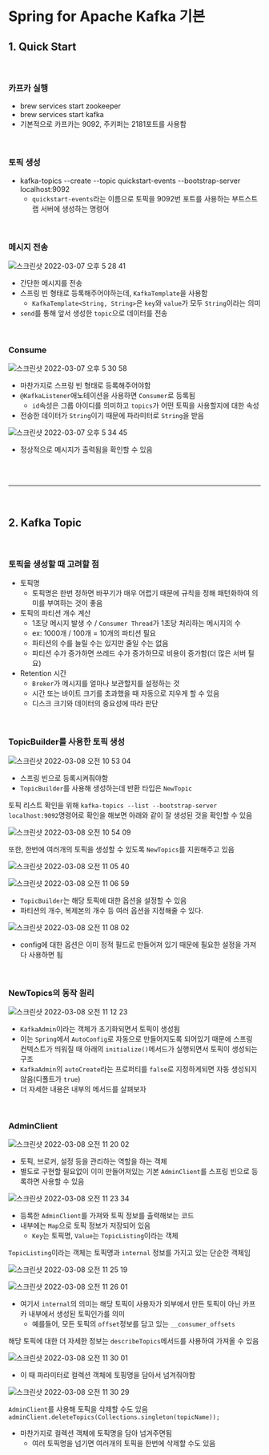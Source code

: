 # Spring for Apache Kafka 기본
## 1. Quick Start

<br>

### 카프카 실행
- brew services start zookeeper
- brew services start kafka
- 기본적으로 카프카는 9092, 주키퍼는 2181포트를 사용함

<br>

### 토픽 생성
- kafka-topics --create --topic quickstart-events --bootstrap-server localhost:9092
	- `quickstart-events`라는 이름으로 토픽을 9092번 포트를 사용하는 부트스트랩 서버에 생성하는 명령어

<br>

### 메시지 전송
![스크린샷 2022-03-07 오후 5 28 41](https://user-images.githubusercontent.com/60773356/157157632-fd226968-0516-4814-b3ce-00997a3f53a7.png)

- 간단한 메시지를 전송
- 스프링 빈 형태로 등록해주어야하는데, `KafkaTemplate`을 사용함
	- `KafkaTemplate<String, String>`은 `key`와 `value`가 모두 `String`이라는 의미
- `send`를 통해 앞서 생성한 `topic`으로 데이터를 전송

<br>

### Consume
![스크린샷 2022-03-07 오후 5 30 58](https://user-images.githubusercontent.com/60773356/157157644-6ee899f5-cfbc-4b6a-8af2-c7b231acffdf.png)

- 마찬가지로 스프링 빈 형태로 등록해주어야함
- `@KafkaListener`애노테이션을 사용하면 `Consumer`로 등록됨
	- `id`속성은 그룹 아이디를 의미하고 `topics`가 어떤 토픽을 사용할지에 대한 속성
- 전송한 데이터가 `String`이기 때문에 파라미터로 `String`을 받음


![스크린샷 2022-03-07 오후 5 34 45](https://user-images.githubusercontent.com/60773356/157157672-45fd2b53-ee2d-421b-9b4a-c0df5d0bfd04.png)

- 정상적으로 메시지가 출력됨을 확인할 수 있음

<br>
<br>

---

<br>

## 2. Kafka Topic

<br>

### 토픽을 생성할 때 고려할 점
- 토픽명 
	- 토픽명은 한번 정하면 바꾸기가 매우 어렵기 때문에 규칙을 정해 패턴화하여 의미를 부여하는 것이 좋음
- 토픽의 파티션 개수 계산
	- 1초당 메시지 발생 수 / `Consumer Thread`가 1초당 처리하는 메시지의 수
	- ex: 1000개 / 100개 = 10개의 파티션 필요
	- 파티션의 수를 늘릴 수는 있지만 줄일 수는 없음
	- 파티션 수가 증가하면 쓰레드 수가 증가하므로 비용이 증가함(더 많은 서버 필요)
- Retention 시간
	- `Broker`가 메시지를 얼마나 보관할지를 설정하는 것
	- 시간 또는 바이트 크기를 초과했을 때 자동으로 지우게 할 수 있음
	- 디스크 크기와 데이터의 중요성에 따라 판단

<br>

### TopicBuilder를 사용한 토픽 생성
![스크린샷 2022-03-08 오전 10 53 04](https://user-images.githubusercontent.com/60773356/157157691-e09ef915-263f-4bb6-ae68-18b8b1b5d087.png)

- 스프링 빈으로 등록시켜줘야함
- `TopicBuilder`를 사용해 생성하는데 반환 타입은 `NewTopic`


토픽 리스트 확인을 위해 `kafka-topics --list --bootstrap-server localhost:9092`명령어로 확인을 해보면 아래와 같이 잘 생성된 것을 확인할 수 있음

![스크린샷 2022-03-08 오전 10 54 09](https://user-images.githubusercontent.com/60773356/157157710-012119e9-7ed5-4750-a579-b4c011033fe4.png)



또한, 한번에 여러개의 토픽을 생성할 수 있도록 `NewTopics`를 지원해주고 있음

![스크린샷 2022-03-08 오전 11 05 40](https://user-images.githubusercontent.com/60773356/157157732-b85614e5-8193-4879-badd-2029b8dd2f59.png)


![스크린샷 2022-03-08 오전 11 06 59](https://user-images.githubusercontent.com/60773356/157157744-686851ba-eb2a-491e-8c1c-a3cd6d433146.png)
- `TopicBuilder`는 해당 토픽에 대한 옵션을 설정할 수 있음
- 파티션의 개수, 복제본의 개수 등 여러 옵션을 지정해줄 수 있다.


![스크린샷 2022-03-08 오전 11 08 02](https://user-images.githubusercontent.com/60773356/157157787-0829e087-81fc-4e6a-ac34-7768043ca62b.png)

- config에 대한 옵션은 이미 정적 필드로 만들어져 있기 때문에 필요한 설정을 가져다 사용하면 됨

<br>

### NewTopics의 동작 원리
![스크린샷 2022-03-08 오전 11 12 23](https://user-images.githubusercontent.com/60773356/157157818-75136fdd-9154-40bc-9e80-e6327c961c86.png)

- `KafkaAdmin`이라는 객체가 초기화되면서 토픽이 생성됨
- 이는 `Spring`에서 `AutoConfig`로 자동으로 만들어지도록 되어있기 때문에 스프링 컨텍스트가 띄워질 때 아래의 `initialize()`메서드가 실행되면서 토픽이 생성되는 구조
- `KafkaAdmin`의 `autoCreate`라는 프로퍼티를 `false`로 지정하게되면 자동 생성되지 않음(디폴트가 `true`)
- 더 자세한 내용은 내부의 메서드를 살펴보자

<br>

### AdminClient
![스크린샷 2022-03-08 오전 11 20 02](https://user-images.githubusercontent.com/60773356/157157848-3ff72139-01db-4ca9-958c-0f057b547af2.png)

- 토픽, 브로커, 설정 등을 관리하는 역할을 하는 객체
- 별도로 구현할 필요없이 이미 만들어져있는 기본 `AdminClient`를 스프링 빈으로 등록하면 사용할 수 있음



![스크린샷 2022-03-08 오전 11 23 34](https://user-images.githubusercontent.com/60773356/157157874-17c45c6d-5f8a-449f-b9ff-065ef47a91f0.png)

- 등록한 `AdminClient`를 가져와 토픽 정보를 출력해보는 코드
- 내부에는 `Map`으로 토픽 정보가 저장되어 있음
	- `Key`는 토픽명, `Value`는 `TopicListing`이라는 객체


`TopicListing`이라는 객체는 토픽명과 `internal` 정보를 가지고 있는 단순한 객체임

![스크린샷 2022-03-08 오전 11 25 19](https://user-images.githubusercontent.com/60773356/157157883-88e9830e-b3db-4e11-af0b-f40dd69f1eb5.png)


![스크린샷 2022-03-08 오전 11 26 01](https://user-images.githubusercontent.com/60773356/157157890-aa909c52-24a1-4923-b14f-b051bdde29af.png)

- 여기서 `internal`의 의미는 해당 토픽이 사용자가 외부에서 만든 토픽이 아닌 카프카 내부에서 생성된 토픽인가를 의미
	- 예를들어, 모든 토픽의 `offset`정보를 담고 있는 `__consumer_offsets`




해당 토픽에 대한 더 자세한 정보는 `describeTopics`메서드를 사용하여 가져올 수 있음

![스크린샷 2022-03-08 오전 11 30 01](https://user-images.githubusercontent.com/60773356/157157900-d9cd6253-441c-491e-b511-76ad56a42840.png)
- 이 때 파라미터로 컬렉션 객체에 토핑명을 담아서 넘겨줘야함

![스크린샷 2022-03-08 오전 11 30 29](https://user-images.githubusercontent.com/60773356/157157917-4f6d3209-14eb-40bc-bbcf-ed7e804a856e.png)



`AdminClient`를 사용해 토픽을 삭제할 수도 있음
`adminClient.deleteTopics(Collections.singleton(topicName));`
- 마찬가지로 컬렉션 객체에 토픽명을 담아 넘겨주면됨
	- 여러 토픽명을 넘기면 여러개의 토픽을 한번에 삭제할 수도 있음




